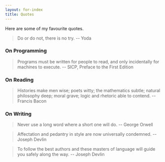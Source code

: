 ```yaml
---
layout: for-index
title: Quotes
---
```


Here are some of my favourite quotes.

> Do or do not, there is no try. -- Yoda

### On Programming

> Programs must be written for people to read, and only incidentally for machines to execute. -- SICP, Preface to the First Edition

### On Reading

> Histories make men wise; poets witty; the mathematics subtle; natural philosophy deep; moral grave; logic and rhetoric able to contend. -- Francis Bacon

### On Writing

> Never use a long word where a short one will do. -- George Orwell

> Affectation and pedantry in style are now universally condemned. -- Joseph Devlin

> To follow the best authors and these masters of language will guide you safely along the way. -- Joseph Devlin